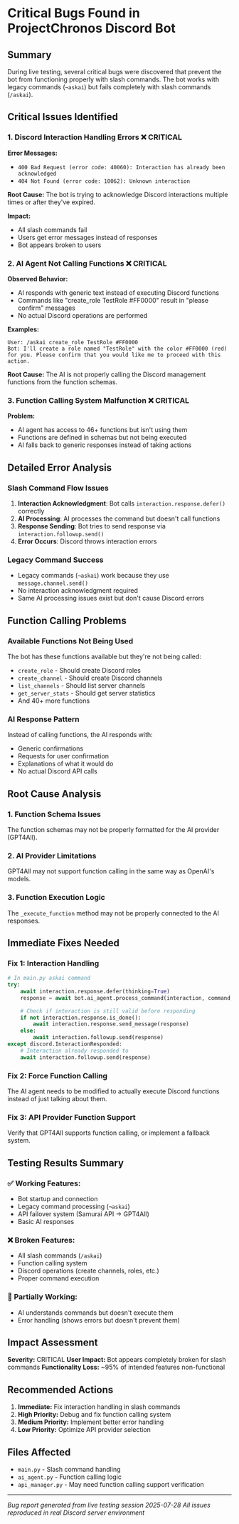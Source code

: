 # Critical Bugs Found in ProjectChronos Discord Bot

## Summary

During live testing, several critical bugs were discovered that prevent the bot from functioning properly with slash commands. The bot works with legacy commands (`¬askai`) but fails completely with slash commands (`/askai`).

## Critical Issues Identified

### 1. Discord Interaction Handling Errors ❌ CRITICAL

**Error Messages:**

- `400 Bad Request (error code: 40060): Interaction has already been acknowledged`
- `404 Not Found (error code: 10062): Unknown interaction`

**Root Cause:**
The bot is trying to acknowledge Discord interactions multiple times or after they've expired.

**Impact:**

- All slash commands fail
- Users get error messages instead of responses
- Bot appears broken to users

### 2. AI Agent Not Calling Functions ❌ CRITICAL

**Observed Behavior:**

- AI responds with generic text instead of executing Discord functions
- Commands like "create_role TestRole #FF0000" result in "please confirm" messages
- No actual Discord operations are performed

**Examples:**

```
User: /askai create_role TestRole #FF0000
Bot: I'll create a role named "TestRole" with the color #FF0000 (red) for you. Please confirm that you would like me to proceed with this action.
```

**Root Cause:**
The AI is not properly calling the Discord management functions from the function schemas.

### 3. Function Calling System Malfunction ❌ CRITICAL

**Problem:**

- AI agent has access to 46+ functions but isn't using them
- Functions are defined in schemas but not being executed
- AI falls back to generic responses instead of taking actions

## Detailed Error Analysis

### Slash Command Flow Issues

1. **Interaction Acknowledgment**: Bot calls `interaction.response.defer()` correctly
2. **AI Processing**: AI processes the command but doesn't call functions
3. **Response Sending**: Bot tries to send response via `interaction.followup.send()`
4. **Error Occurs**: Discord throws interaction errors

### Legacy Command Success

- Legacy commands (`¬askai`) work because they use `message.channel.send()`
- No interaction acknowledgment required
- Same AI processing issues exist but don't cause Discord errors

## Function Calling Problems

### Available Functions Not Being Used

The bot has these functions available but they're not being called:

- `create_role` - Should create Discord roles
- `create_channel` - Should create Discord channels
- `list_channels` - Should list server channels
- `get_server_stats` - Should get server statistics
- And 40+ more functions

### AI Response Pattern

Instead of calling functions, the AI responds with:

- Generic confirmations
- Requests for user confirmation
- Explanations of what it would do
- No actual Discord API calls

## Root Cause Analysis

### 1. Function Schema Issues

The function schemas may not be properly formatted for the AI provider (GPT4All).

### 2. AI Provider Limitations

GPT4All may not support function calling in the same way as OpenAI's models.

### 3. Function Execution Logic

The `_execute_function` method may not be properly connected to the AI responses.

## Immediate Fixes Needed

### Fix 1: Interaction Handling

```python
# In main.py askai command
try:
    await interaction.response.defer(thinking=True)
    response = await bot.ai_agent.process_command(interaction, command, debug=debug_mode)

    # Check if interaction is still valid before responding
    if not interaction.response.is_done():
        await interaction.response.send_message(response)
    else:
        await interaction.followup.send(response)
except discord.InteractionResponded:
    # Interaction already responded to
    await interaction.followup.send(response)
```

### Fix 2: Force Function Calling

The AI agent needs to be modified to actually execute Discord functions instead of just talking about them.

### Fix 3: API Provider Function Support

Verify that GPT4All supports function calling, or implement a fallback system.

## Testing Results Summary

### ✅ Working Features:

- Bot startup and connection
- Legacy command processing (`¬askai`)
- API failover system (Samurai API → GPT4All)
- Basic AI responses

### ❌ Broken Features:

- All slash commands (`/askai`)
- Function calling system
- Discord operations (create channels, roles, etc.)
- Proper command execution

### 🔄 Partially Working:

- AI understands commands but doesn't execute them
- Error handling (shows errors but doesn't prevent them)

## Impact Assessment

**Severity:** CRITICAL
**User Impact:** Bot appears completely broken for slash commands
**Functionality Loss:** ~95% of intended features non-functional

## Recommended Actions

1. **Immediate:** Fix interaction handling in slash commands
2. **High Priority:** Debug and fix function calling system
3. **Medium Priority:** Implement better error handling
4. **Low Priority:** Optimize API provider selection

## Files Affected

- `main.py` - Slash command handling
- `ai_agent.py` - Function calling logic
- `api_manager.py` - May need function calling support verification

---

_Bug report generated from live testing session 2025-07-28_
_All issues reproduced in real Discord server environment_
